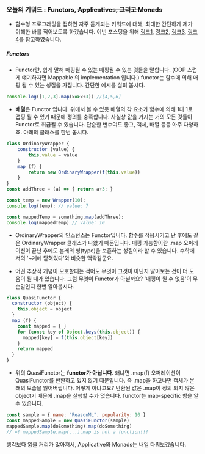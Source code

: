 

### 오늘의 키워드 : Functors, ~~Applicatives, 그리고 Monads~~

- 함수형 프로그래밍을 접하면 자주 듣게되는 키워드에 대해, 최대한 간단하게 제가 이해한 바를 적어보도록 하겠습니다. 이번 포스팅을 위해 [링크1](https://dev.to/kevanstannard/functors-applicatives-and-monads-in-pictures-in-reasonml-3p44), [링크2](https://hackernoon.com/fun-with-functors-and-reasonml-8bb59b243e9c), [링크3](http://adit.io/posts/2013-04-17-functors,_applicatives,_and_monads_in_pictures.html#monads), [링크4](https://medium.com/@dtinth/what-is-a-functor-dcf510b098b6)를 참고하였습니다.

##### Functors
- Functor란, 쉽게 말해 매핑될 수 있는 매핑될 수 있는 것들을 말합니다. (OOP 스럽게 얘기하자면 Mappable 의 implementation 입니다.) functor는 함수에 의해 매핑 될 수 있는 성질을 가집니다. 간단한 예시를 살펴 봅시다. 

```javascript
console.log([1,2,3].map(x=>x+3)) //[4,5,6]
```
- **배열**은 Functor 입니다. 위에서 볼 수 있듯 배열의 각 요소가 함수에 의해 1대 1로 맵핑 될 수 있기 때문에 정의를 충족합니다. 사실상 값을 가지는 거의 모든 것들이 Functor로 취급될 수 있습니다. 단순한 변수여도 좋고, 객체, 배열 등등 아주 다양하죠. 아래의 클래스를 한번 봅시다. 

```javascript
class OrdinaryWrapper {
    constructor (value) {
        this.value = value
    }
    map (f) {
        return new OrdinaryWrapper(f(this.value))
    }
}
const addThree = (a) => { return a+3; }

const temp = new Wrapper(10);
console.log(temp); // value: 7

const mappedTemp = something.map(addThree);
console.log(mappedTemp) // value: 10
```
- OrdinaryWrapper의 인스턴스는 Functor입니다. 함수를 적용시키고 난 후에도 같은 OrdinaryWrapper 클래스가 나왔기 때문입니다. 매핑 가능함이란 .map 오퍼레이션이 끝난 후에도 본래의 형(type)을 보존하는 성질이라 할 수 있습니다. 수학에서의 '~계에 닫혀있다'와 비슷한 맥락같군요.

- 어떤 추상적 개념이 모호할때는 적어도 무엇이 그것이 아닌지 알아보는 것이 더 도움이 될 때가 있습니다. 그럼 무엇이 Functor가 아닐까요? '매핑이 될 수 없음'이 무슨말인지 한번 알아봅시다. 

```javascript
class QuasiFunctor {
  constructor (object) {
    this.object = object
  }
  map (f) {
    const mapped = { }
    for (const key of Object.keys(this.object)) {
      mapped[key] = f(this.object[key])
    }
    return mapped
  }
}
```
- 위의 QuasiFunctor는 **functor가 아닙니다**. 왜냐면 .map(f) 오퍼레이션이 QuasiFunctor를 반환하고 있지 않기 때문입니다. 즉 .map을 하고나면 객체가 본래의 모습을 잃어버립니다. 어떻게 아냐고요? 반환된 값은 .map이 정의 되지 않은 object기 때문에 .map을 실행할 수가 없습니다. functor는 map-specific 함을 알 수 있습니다.

```javascript
const sample = { name: "ReasonML", popularity: 10 }
const mappedSample = new QuasiFunctor(sample)
mappedSample.map(doSomething).map(doSomething)
// =! mappedSample.map(...).map is not a function!!!
```
생각보다 읽을 거리가 많아져서, Applicative와 Monads는 내일 다뤄보겠습니다.

